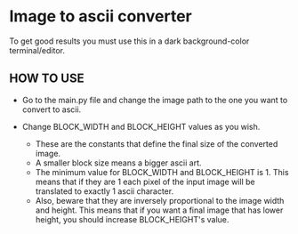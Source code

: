 # Image to ascii converter

To get good results you must use this in a dark background-color terminal/editor.

## HOW TO USE

- Go to the main.py file and change the image path to the one you want to convert to ascii.

- Change BLOCK_WIDTH and BLOCK_HEIGHT values as you wish.
    - These are the constants that define the final size of the converted image.
    - A smaller block size means a bigger ascii art.
    - The minimum value for BLOCK_WIDTH and BLOCK_HEIGHT is 1. This means that if they are 1 each pixel of the input image will be translated to exactly 1 ascii character.
    - Also, beware that they are inversely proportional to the image width and height. This means that if you want a final image that has lower height, you should increase BLOCK_HEIGHT's value.
